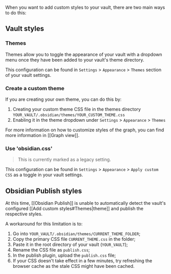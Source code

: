 When you want to add custom styles to your vault, there are two main ways to do this:

## Vault styles

### Themes

Themes allow you to toggle the appearance of your vault with a dropdown menu once they have been added to your vault's theme directory.

This configuration can be found in `Settings` > `Appearance` > `Themes` section of your vault settings.

### Create a custom theme

If you are creating your own theme, you can do this by:

1. Creating your custom theme CSS file in the themes directory `YOUR_VAULT/.obsidian/themes/YOUR_CUSTOM_THEME.css`
2. Enabling it in the theme dropdown under `Settings` > `Appearance` > `Themes`

For more information on how to customize styles of the graph, you can find more information in [[Graph view]].

### Use 'obsidian.css'

> This is currently marked as a legacy setting.

This configuration can be found in `Settings` > `Appearance` > `Apply custom CSS` as a toggle in your vault settings.

## Obsidian Publish styles

At this time, [[Obsidian Publish]] is unable to automatically detect the vault's configured [[Add custom styles#Themes|theme]] and publish the respective styles. 

A workaround for this limitation is to:

1. Go into `YOUR_VAULT/.obsidian/themes/CURRENT_THEME_FOLDER`;
2. Copy the primary CSS file `CURRENT_THEME.css` in the folder;
3. Paste it in the root directory of your vault (`YOUR_VAULT`);
4. Rename the CSS file as `publish.css`;
5. In the publish plugin, upload the `publish.css` file;
6. If your CSS doesn't take effect in a few minutes, try refreshing the browser cache as the stale CSS might have been cached.
